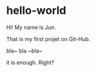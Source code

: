 # hello-world

Hi! My name is Jun.

That is my first projet on Git-Hub.

bla~ bla ~bla~ 

it is enough. Right? 
